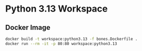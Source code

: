 # Python 3.13 Workspace

## Docker Image

```bash
docker build -t workspace:python3.13 -f bones.Dockerfile .
docker run --rm -it -p 80:80 workspace:python3.13
```
